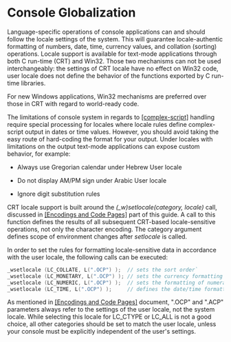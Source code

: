 

# Console Globalization

Language-specific operations of console applications can and should follow the locale settings of the system. This will guarantee locale-authentic formatting of numbers, date, time, currency values, and collation (sorting) operations. Locale support is available for text-mode applications through both C run-time (CRT) and Win32. Those two mechanisms can not be used interchangeably: the settings of CRT locale have no effect on Win32 code, user locale does not define the behavior of the functions exported by C run-time libraries.

For new Windows applications, Win32 mechanisms are preferred over those in CRT with regard to world-ready code.

The limitations of console system in regards to [[complex-script]](https://msdn.microsoft.com/en-us/goglobal/bb688137 "complex-script") handling require special processing for locales where locale rules define complex-script output in dates or time values. However, you should avoid taking the easy route of hard-coding the format for your output. Under locales with limitations on the output text-mode applications can expose custom behavior, for example:

-   Always use Gregorian calendar under Hebrew User locale

-   Do not display AM/PM sign under Arabic User locale

-   Ignore digit substitution rules

CRT locale support is built around the *(\_w)setlocale(category, locale)* call, discussed in [[Encodings and Code Pages]](https://msdn.microsoft.com/en-us/goglobal/bb688114 "Encodings and Code Pages") part of this guide. A call to this function defines the results of all subsequent CRT-based locale-sensitive operations, not only the character encoding. The category argument defines scope of environment changes after *setlocale* is called.

In order to set the rules for formatting locale-sensitive data in accordance with the user locale, the following calls can be executed:

```C++
_wsetlocale (LC_COLLATE, L(".OCP") );  // sets the sort order`
_wsetlocale (LC_MONETARY, L(".OCP") ); // sets the currency formatting rules`
_wsetlocale (LC_NUMERIC, L(".OCP") );  // sets the formatting of numerals`
_wsetlocale (LC_TIME, L(".OCP") );     // defines the date/time formatting`
```

As mentioned in [[Encodings and Code Pages]](https://msdn.microsoft.com/en-us/goglobal/bb688114 "Encodings and Code Pages") document, ".OCP" and ".ACP" parameters always refer to the settings of the user locale, not the system locale. While selecting this locale for LC\_CTYPE or LC\_ALL is not a good choice, all other categories should be set to match the user locale, unless your console must be explicitly independent of the user's settings.


